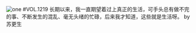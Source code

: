 ![one](http://image.wufazhuce.com/FmvbZ074JGt5hy57165P3oPVGhbn)
#VOL.1219
长期以来，我一直期望着过上真正的生活，可手头总有做不完的事、不断发生的混乱、毫无头绪的忙碌，后来我才知道，这些就是生活呀。 by 苏更生